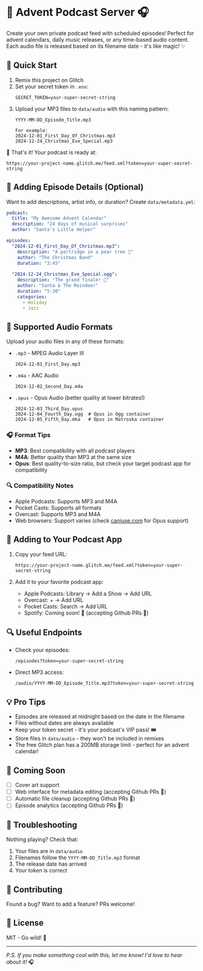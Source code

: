# 🎄 Advent Podcast Server 🎧

Create your own private podcast feed with scheduled episodes! Perfect for advent calendars, daily music releases, or any time-based audio content. Each audio file is released based on its filename date - it's like magic! ✨

## 🚀 Quick Start

1. Remix this project on Glitch
2. Set your secret token in `.env`:
   ```
   SECRET_TOKEN=your-super-secret-string
   ```
3. Upload your MP3 files to `data/audio` with this naming pattern:
   ```
   YYYY-MM-DD_Episode_Title.mp3
   
   For example:
   2024-12-01_First_Day_Of_Christmas.mp3
   2024-12-24_Christmas_Eve_Special.mp3
   ```

🎉 That's it! Your podcast is ready at:
```
https://your-project-name.glitch.me/feed.xml?token=your-super-secret-string
```

## 🎸 Adding Episode Details (Optional)

Want to add descriptions, artist info, or duration? Create `data/metadata.yml`:

```yaml
podcast:
  title: "My Awesome Advent Calendar"
  description: "24 days of musical surprises"
  author: "Santa's Little Helper"

episodes:
  "2024-12-01_First_Day_Of_Christmas.mp3":
    description: "A partridge in a pear tree 🎵"
    author: "The Christmas Band"
    duration: "3:45"
    
  "2024-12-24_Christmas_Eve_Special.ogg":
    description: "The grand finale! 🎄"
    author: "Santa & The Reindeer"
    duration: "5:30"
    categories: 
      - Holiday
      - Jazz
```

## 🎵 Supported Audio Formats

Upload your audio files in any of these formats:

- `.mp3` - MPEG Audio Layer III
  ```
  2024-12-01_First_Day.mp3
  ```

- `.m4a` - AAC Audio
  ```
  2024-12-02_Second_Day.m4a
  ```

- `.opus` - Opus Audio (better quality at lower bitrates!)
  ```
  2024-12-03_Third_Day.opus
  2024-12-04_Fourth_Day.ogg  # Opus in Ogg container
  2024-12-05_Fifth_Day.mka   # Opus in Matroska container
  ```

### 🎧 Format Tips

- **MP3**: Best compatibility with all podcast players
- **M4A**: Better quality than MP3 at the same size
- **Opus**: Best quality-to-size ratio, but check your target podcast app for compatibility

### 🔍 Compatibility Notes

- Apple Podcasts: Supports MP3 and M4A
- Pocket Casts: Supports all formats
- Overcast: Supports MP3 and M4A
- Web browsers: Support varies (check [caniuse.com](https://caniuse.com/?search=opus) for Opus support)


## 📱 Adding to Your Podcast App

1. Copy your feed URL:
   ```
   https://your-project-name.glitch.me/feed.xml?token=your-super-secret-string
   ```

2. Add it to your favorite podcast app:
   - Apple Podcasts: Library → Add a Show → Add URL
   - Overcast: + → Add URL
   - Pocket Casts: Search → Add URL
   - Spotify: Coming soon! 🤞  (accepting Github PRs 🤝)

## 🔍 Useful Endpoints

- Check your episodes:
  ```
  /episodes?token=your-super-secret-string
  ```
- Direct MP3 access:
  ```
  /audio/YYYY-MM-DD_Episode_Title.mp3?token=your-super-secret-string
  ```

## 💡 Pro Tips

- Episodes are released at midnight based on the date in the filename
- Files without dates are always available
- Keep your token secret - it's your podcast's VIP pass! 🎟️
- Store files in `data/audio` - they won't be included in remixes
- The free Glitch plan has a 200MB storage limit - perfect for an advent calendar! 

## 🎯 Coming Soon

- [ ] Cover art support
- [ ] Web interface for metadata editing (accepting Github PRs 🤝)
- [ ] Automatic file cleanup (accepting Github PRs 🤝)
- [ ] Episode analytics (accepting Github PRs 🤝)

## 🐛 Troubleshooting

Nothing playing? Check that:
1. Your files are in `data/audio`
2. Filenames follow the `YYYY-MM-DD_Title.mp3` format
3. The release date has arrived
4. Your token is correct

## 🤝 Contributing

Found a bug? Want to add a feature? PRs welcome! 

## 📜 License

MIT - Go wild! 🎉

---

*P.S. If you make something cool with this, let me know! I'd love to hear about it!* 🎧